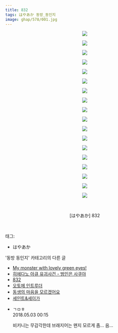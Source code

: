 ```yaml
---
title: 832
tags: はやあか 동방_동인지
image: ghap/578/001.jpg
---
```

<div class="article">
<p style="text-align: center; clear: none; float: none;"><img src="{{ site.nasurl }}/ghap/578/001.jpg"/></p>
<p style="text-align: center; clear: none; float: none;"><img src="{{ site.nasurl }}/ghap/578/002.jpg"/></p>
<p style="text-align: center; clear: none; float: none;"><img src="{{ site.nasurl }}/ghap/578/003.jpg"/></p>
<p style="text-align: center; clear: none; float: none;"><img src="{{ site.nasurl }}/ghap/578/004.jpg"/></p>
<p style="text-align: center; clear: none; float: none;"><img src="{{ site.nasurl }}/ghap/578/005.jpg"/></p>
<p style="text-align: center; clear: none; float: none;"><img src="{{ site.nasurl }}/ghap/578/006.jpg"/></p>
<p style="text-align: center; clear: none; float: none;"><img src="{{ site.nasurl }}/ghap/578/007.jpg"/></p>
<p style="text-align: center; clear: none; float: none;"><img src="{{ site.nasurl }}/ghap/578/008.jpg"/></p>
<p style="text-align: center; clear: none; float: none;"><img src="{{ site.nasurl }}/ghap/578/009.jpg"/></p>
<p style="text-align: center; clear: none; float: none;"><img src="{{ site.nasurl }}/ghap/578/010.jpg"/></p>
<p style="text-align: center; clear: none; float: none;"><img src="{{ site.nasurl }}/ghap/578/011.jpg"/></p>
<p style="text-align: center; clear: none; float: none;"><img src="{{ site.nasurl }}/ghap/578/012.jpg"/></p>
<p style="text-align: center; clear: none; float: none;"><img src="{{ site.nasurl }}/ghap/578/013.jpg"/></p>
<p style="text-align: center; clear: none; float: none;"><img src="{{ site.nasurl }}/ghap/578/014.jpg"/></p>
<p style="text-align: center; clear: none; float: none;"><img src="{{ site.nasurl }}/ghap/578/015.jpg"/></p>
<p style="text-align: center; clear: none; float: none;"><img src="{{ site.nasurl }}/ghap/578/016.jpg"/></p>
<p style="text-align: center; clear: none; float: none;"><img src="{{ site.nasurl }}/ghap/578/017.jpg"/></p>
<p style="text-align: center; clear: none; float: none;"><img src="{{ site.nasurl }}/ghap/578/018.jpg"/></p>
<p style="text-align: center; clear: none; float: none;"><br/></p>
<p style="text-align: center; clear: none; float: none;">[はやあか] 832</p>
<p><br/></p>
</div><div class="tagTrail">
<p>태그: </p>
<ul>
<li>はやあか</li>
</ul>
</div><div class="another">
<p>'동방 동인지' 카테고리의 다른 글</p>
<ul>
<li><a href="/2016-06-27-ghap_580">My monster with lovely green eyes!</a></li>
<li><a href="/2016-06-27-ghap_579">히에다노 아큐 유괴사건 - 범인은 사쿠야</a></li>
<li><a href="/2016-06-27-ghap_578">832</a></li>
<li><a href="/2016-06-26-ghap_577">오토메 인트루더</a></li>
<li><a href="/2016-06-26-ghap_576">동생의 마음을 모르겠어요</a></li>
<li><a href="/2016-06-26-ghap_575">세인트&amp;세이가</a></li>
</ul>
</div><div class="cb_module cb_fluid">
<div class="cb_wrt cb_profile">
<div class="comment">
<ul>
<li class="cb_thumb_off" id="comment15249144">
<div class="cb_comment_area">
<div class="cb_info_area">
<div class="cb_section">
<span class="cb_nick_name">ㄱㅁㅎ</span>
</div>
<div class="cb_section">
<span class="cb_date">2018.05.03 00:15 </span>
</div>
</div>
<div class="cb_dsc_comment">
<p class="cb_dsc">
											비키니는 무감각한데 브래지어는 왠지 모르게 좀... 음...
										</p>
</div>
</div></li>
</ul>
</div>
</div><!-- commentList close -->
</div>